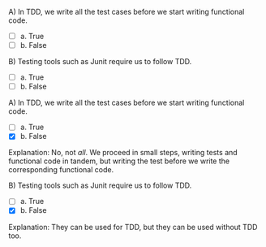 <panel header=":lock::key: True or False?">
<question>

A) In TDD, we write all the test cases before we start writing functional code.

- [ ] a. True
- [ ] b. False

B) Testing tools such as Junit require us to follow TDD.

- [ ] a. True
- [ ] b. False

<div slot="answer">

A) In TDD, we write all the test cases before we start writing functional code.

- [ ] a. True
- [x] b. False

Explanation: No, not *all*. We proceed in small steps, writing tests and functional code in tandem, but writing the test before we write the corresponding functional code.

B) Testing tools such as Junit require us to follow TDD.

- [ ] a. True
- [x] b. False

Explanation: They can be used for TDD, but they can be used without TDD too.

</div>
</question>
</panel>
